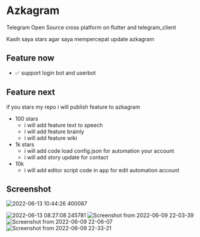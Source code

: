 # Azkagram

Telegram Open Source cross platform on flutter and telegram_client

Kasih saya stars agar saya mempercepat update azkagram

## Feature now
- ✅️ support login bot and userbot

## Feature next
if you stars  my repo i will publish feature to azkagram
- 100 stars
  - i will add feature text to speech
  - i will add feature brainly
  - i will add feature wiki
- 1k stars
  -  i will add code load config.json for automation your account
  -  i will add story update for contact
- 10k
  - i will add editor script code in app for edit automation account

## Screenshot​
 ![2022-06-13 10:44:26 400087](https://user-images.githubusercontent.com/82513502/173275665-4c2d626f-eb26-4e11-addd-4f4402652a28.png)

 ![2022-06-13 08:27:08 245781](https://user-images.githubusercontent.com/82513502/173263724-2cfac4ad-62a9-4c35-9e68-2d3c1492d00b.png)
![Screenshot from 2022-06-09 22-03-39](https://user-images.githubusercontent.com/82513502/172880974-7bd13318-7934-4bca-acfb-911da5982ba5.png)
![Screenshot from 2022-06-09 22-06-07](https://user-images.githubusercontent.com/82513502/172880794-3eae08b8-3e55-40ed-8300-9427dd291118.png)
![Screenshot from 2022-06-09 22-33-21](https://user-images.githubusercontent.com/82513502/172886624-396dd4e3-9eff-4a06-af80-5fa5df5b4a32.png)
 
